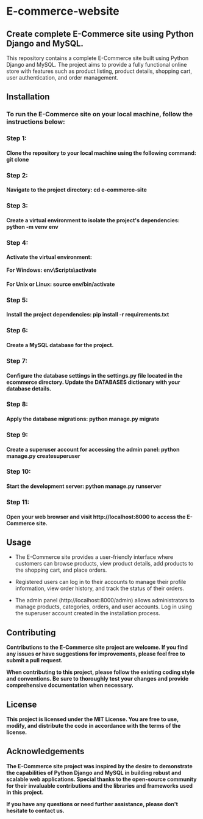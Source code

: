 # E-commerce-website
<h2><b>Create complete E-Commerce site using Python Django and MySQL.</b></h2>

This repository contains a complete E-Commerce site built using Python Django and MySQL. 
The project aims to provide a fully functional online store with features such as product listing, product details, shopping cart, user authentication, and order management.


<h2><b>Installation</b></h2>
<h3><b>To run the E-Commerce site on your local machine, follow the instructions below:</b></h3>

<h3>Step 1:</h3><h4><b>  Clone the repository to your local machine using the following command: git clone <repository-url></b></h4>

<h3>Step 2:</h3>
 <h4><b> Navigate to the project directory:
cd e-commerce-site</b></h4>
  
<h3>Step 3:</h3>
 <h4><b> Create a virtual environment to isolate the project's dependencies:
  python -m venv env</b></h4>

  <h3>Step 4:</h3>
  <h4><b>Activate the virtual environment: <br><br>
  For Windows: env\Scripts\activate</b></h4>
  <h4><b>For Unix or Linux: source env/bin/activate</b></h4>
  
 <h3> Step 5:</h3>  <h4><b>Install the project dependencies:
  pip install -r requirements.txt</b></h4>
  
  <h3>Step 6:</h3> <h4><b>Create a MySQL database for the project.</b></h4>
  
   <h3>Step 7:</h3> <h4><b>Configure the database settings in the settings.py file located in the ecommerce directory. Update the DATABASES dictionary with your database details.</b></h4>
  
 <h3>Step 8:</h3> <h4><b>Apply the database migrations:
  python manage.py migrate</b></h4>
 
 <h3>Step 9:</h3> <h4><b>Create a superuser account for accessing the admin panel: python manage.py createsuperuser</b></h4>
  
 <h3>Step 10:</h3> <h4><b>Start the development server: python manage.py runserver</b></h4>
  
 <h3>Step 11:</h3> <h4><b> Open your web browser and visit http://localhost:8000 to access the E-Commerce site.</b></h4>
  
<h2><b>Usage</b></h2>
  
 * The E-Commerce site provides a user-friendly interface where customers can browse products, view product details, add products to the shopping cart, and place orders.

* Registered users can log in to their accounts to manage their profile information, view order history, and track the status of their orders.

* The admin panel (http://localhost:8000/admin) allows administrators to manage products, categories, orders, and user accounts. Log in using the superuser account created in the installation process.
  
<h2><b>Contributing</b></h2>
  
<b> Contributions to the E-Commerce site project are welcome. If you find any issues or have suggestions for improvements, please feel free to submit a pull request.

When contributing to this project, please follow the existing coding style and conventions. Be sure to thoroughly test your changes and provide comprehensive documentation when necessary.</b>
  
  
  
 <h2><b> License</b></h2>
<b>This project is licensed under the MIT License. You are free to use, modify, and distribute the code in accordance with the terms of the license.</b>
  
 <h2><b> Acknowledgements</b></h2>
  
  <b>The E-Commerce site project was inspired by the desire to demonstrate the capabilities of Python Django and MySQL in building robust and scalable web applications. Special thanks to the open-source community for their invaluable contributions and the libraries and frameworks used in this project.

If you have any questions or need further assistance, please don't hesitate to contact us.</b>
  
  
  
